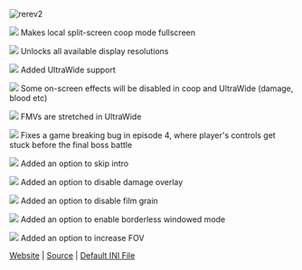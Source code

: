 ![rerev2](http://thirteenag.github.io/screens/rerev2/main2.jpg)

![](https://habrastorage.org/webt/ow/yy/mg/owyymgpibfqzfbwyf_iqoiqrede.png) Makes local split-screen coop mode fullscreen

![](https://habrastorage.org/webt/ow/yy/mg/owyymgpibfqzfbwyf_iqoiqrede.png) Unlocks all available display resolutions

![](https://habrastorage.org/webt/ow/yy/mg/owyymgpibfqzfbwyf_iqoiqrede.png) Added UltraWide support

![](https://habrastorage.org/webt/31/qm/gv/31qmgv6q0kj8zie1itat5ygfsuq.png) Some on-screen effects will be disabled in coop and UltraWide (damage, blood etc)

![](https://habrastorage.org/webt/31/qm/gv/31qmgv6q0kj8zie1itat5ygfsuq.png) FMVs are stretched in UltraWide

![](https://habrastorage.org/webt/ow/yy/mg/owyymgpibfqzfbwyf_iqoiqrede.png) Fixes a game breaking bug in episode 4, where player's controls get stuck before the final boss battle

![](https://habrastorage.org/webt/ow/yy/mg/owyymgpibfqzfbwyf_iqoiqrede.png) Added an option to skip intro

![](https://habrastorage.org/webt/ow/yy/mg/owyymgpibfqzfbwyf_iqoiqrede.png) Added an option to disable damage overlay

![](https://habrastorage.org/webt/ow/yy/mg/owyymgpibfqzfbwyf_iqoiqrede.png) Added an option to disable film grain

![](https://habrastorage.org/webt/ow/yy/mg/owyymgpibfqzfbwyf_iqoiqrede.png) Added an option to enable borderless windowed mode

![](https://habrastorage.org/webt/ow/yy/mg/owyymgpibfqzfbwyf_iqoiqrede.png) Added an option to increase FOV

[Website](http://thirteenag.github.io/wfp#rerev2) | [Source](https://github.com/ThirteenAG/WidescreenFixesPack/blob/master/source/ResidentEvilRevelations2.FusionFix/dllmain.cpp) | [Default INI File](https://github.com/ThirteenAG/WidescreenFixesPack/blob/master/data/ResidentEvilRevelations2.FusionFix/scripts/ResidentEvilRevelations2.FusionFix.ini)